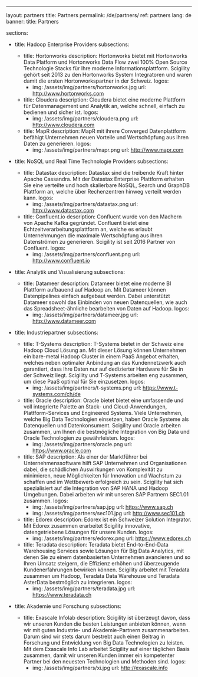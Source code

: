 ---
layout: partners
title: Partners
permalink: /de/partners/
ref: partners
lang: de
banner:
  title: Partners

sections:
  - title: Hadoop Enterprise Providers
    subsections:
      - title: Hortonworks
        description: Hortonworks bietet mit Hortonworks Data Platform und Hortonworks Data Flow zwei 100% Open Source Technologie Stacks für Ihre moderne Informationsplattform. Scigility gehört seit 2013 zu den Hortonworks System Integratoren und waren damit die ersten Hortonworkspartner in der Schweiz.
        logos:
          - img: /assets/img/partners/hortonworks.jpg
            url: http://www.hortonworks.com
      - title: Cloudera
        description: Cloudera bietet eine moderne Plattform für Datenmanagement und Analytik an, welche schnell, einfach zu bedienen und sicher ist.
        logos:
          - img: /assets/img/partners/cloudera.png
            url: http://www.cloudera.com
      - title: MapR
        description: MapR mit ihrere Converged Datenplattform befähigt Unternehmen neuen Vorteile und Wertschöpfung aus ihren Daten zu generieren.
        logos:
          - img: /assets/img/partners/mapr.png
            url: http://www.mapr.com

  - title: NoSQL und Real Time Technologie Providers
    subsections:
      - title: Datastax
        description: Datastax sind die treibende Kraft hinter Apache Cassandra. Mit der Datastax Enterprise Plattform erhalten Sie eine verteilte und hoch skalierbare NoSQL, Search und GraphDB Plattform an, welche über Rechenzentren hinweg verteilt werden kann.
        logos:
          - img: /assets/img/partners/datastax.png
            url: http://www.datastax.com
      - title: Confluent.io
        description: Confluent wurde von den Machern von Apache Kafka gegründet. Confluent bietet eine Echtzeitverarbeitungsplattform an, welche es erlaubt Unternehmungen die maximale Wertschöpfung aus ihren Datenströmen zu generieren. Scigility ist seit 2016 Partner von Confluent.
        logos:
          - img: /assets/img/partners/confluent.png
            url: http://www.confluent.io

  - title: Analytik und Visualisierung
    subsections:
      - title: Datameer
        description: Datameer bietet eine moderne BI Plattform aufbauend auf Hadoop an. Mit Datameer können Datenpipelines einfach aufgebaut werden. Dabei unterstützt Datameer sowohl das Einbinden von neuen Datenquellen, wie auch das Spreadsheet-ähnliche bearbeiten von Daten auf Hadoop.
        logos:
          - img: /assets/img/partners/datameer.jpg
            url: http://www.datameer.com

  - title: Industriepartner
    subsections:
      - title: T-Systems
        description: T-Systems bietet in der Schweiz eine Hadoop Cloud Lösung an. Mit dieser Lösung können Unternehmen ein bare-metal Hadoop Cluster in einem PaaS Angebot erhalten, welches neben optimaler Anbindung an das Kundennetzwerk auch garantiert, dass Ihre Daten nur auf dedizierter Hardware für Sie in der Schweiz liegt. Scigility und T-Systems arbeiten eng zusammen, um diese PaaS optimal für Sie einzusetzen.
        logos:
          - img: /assets/img/partners/t-systems.png
            url: https://www.t-systems.com/ch/de
      - title: Oracle
        description: Oracle bietet bietet eine umfassende und voll integrierte Palette an Stack- und Cloud-Anwendungen, Plattform-Services und Engineered Systems. Viele Unternehmen, welche Big Data Technologien einsetzen, haben Oracle Systeme als Datenquellen und Datenkonsument. Scigility und Oracle arbeiten zusammen, um Ihnen die bestmögliche Integration von Big Data und Oracle Technologien zu gewährleisten.
        logos:
          - img: /assets/img/partners/oracle.png
            url: https://www.oracle.com
      - title:  SAP
        description: Als einer der Marktführer bei Unternehmenssoftware hilft SAP Unternehmen und Organisationen dabei, die schädlichen Auswirkungen von Komplexität zu minimieren, neue Möglichkeiten für Innovation und Wachstum zu schaffen und im Wettbewerb erfolgreich zu sein. Scigility hat sich spezialisiert auf die Integration von SAP HANA und Hadoop Umgebungen. Dabei arbeiten wir mit unseren SAP Partnern SEC1.01 zusammen.
        logos:
          - img: /assets/img/partners/sap.jpg
            url: https://www.sap.ch
          - img: /assets/img/partners/sec101.jpg
            url: http://www.sec101.ch
      - title:  Edorex
        description: Edorex ist ein Schweizer Solution Integrator. Mit Edorex zusammen erarbeitet Scigility innovative, datengetriebene Lösungen für unsere Kunden.
        logos:
          - img: /assets/img/partners/edorex.png
            url: https://www.edorex.ch
      - title:  Teradata
        description: Teradata bietet End-to-End-Data Warehousing Services sowie Lösungen für Big Data Analytics, mit denen Sie zu einem datenbasierten Unternehmen avancieren und so Ihren Umsatz steigern, die Effizienz erhöhen und überzeugende Kundenerfahrungen bewirken können. Scigility arbeitet mit Teradata zusammen um Hadoop, Teradata Data Warehouse und Teradata AsterData bestmöglich zu integrieren.
        logos:
          - img: /assets/img/partners/teradata.jpg
            url: https://www.teradata.ch
  
  - title: Akademie und Forschung
    subsections:
      - title: Exascale Infolab
        description: Scigility ist überzeugt davon, dass wir unseren Kunden die besten Leistungen anbieten können, wenn wir mit guten Industrie- und Akademie-Partnern zusammenarbeiten. Darum sind wir stets darum bestrebt auch einen Beitrag in Forschung und Entwicklung von Big Data Technologien zu leisten. Mit dem Exascale Info Lab arbeitet Scigility auf einer täglichen Basis zusammen, damit wir unseren Kunden immer ein kompetenter Partner bei den neuesten Technologien und Methoden sind.
        logos:
          - img: /assets/img/partners/xi.jpg
            url: http://exascale.info

